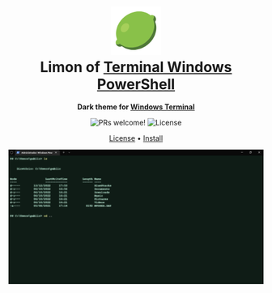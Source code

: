 <h1 align="center">
  <br>
  <img src="icon.png" width="100px">
  <br>
  Limon of <a href="https://www.microsoft.com/pt-br/p/windows-terminal/9n0dx20hk701">Terminal Windows PowerShell</a>
  <br>
</h1>

<p align="center">
  <strong>Dark theme for <a href="https://www.microsoft.com/pt-br/p/windows-terminal/9n0dx20hk701">Windows Terminal</a></strong>
</p>

<p align="center">
  <img src="https://img.shields.io/badge/PRs-welcome-%235FCC6F.svg" alt="PRs welcome!" />
  <img alt="License" src="https://img.shields.io/badge/license-MIT-%235FCC6F">
</p>

<p align="center">
    <a href="">License</a> •
    <a href="INSTALL.md">Install</a>
</p>

<img src="screenshot.png">